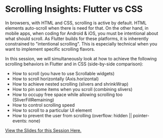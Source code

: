 # Scrolling Insights: Flutter vs CSS

In browsers, with HTML and CSS, scrolling is active by default. HTML elements auto-scroll when there is need for that. On the other hand, in mobile apps, when coding for Android & iOS, you must be intentional about what should scroll. As Flutter builds for these platforms, it is inherently constrained to "intentional scrolling". This is especially technical when you want to implement specific scrolling flavors.

In this session, we will simultaneously look at how to achieve the following scrolling behaviors in Flutter and in CSS (side-by-side comparison):
* How to scroll (you have to use Scrollable widgets)
* How to scroll horizontally (Axis.horizontal)
* How to achieve nested scrolling (slivers and shrinkWrap)
* How to pin some items when you scroll (combining slivers)
* How to occupy free space while allowing scrolling too (SliverFillRemaining)
* How to control scrolling speed
* How to scroll to a particular UI element
* How to prevent the user from scrolling (overflow: hidden || pointer-events: none)

[View the Slides for this Session Here.](https://docs.google.com/presentation/d/1YtwNHfJP2ZoL4r8W_dU6FWsPlp2jPL2ko3sQ04p_gpU/edit?usp=sharing)
